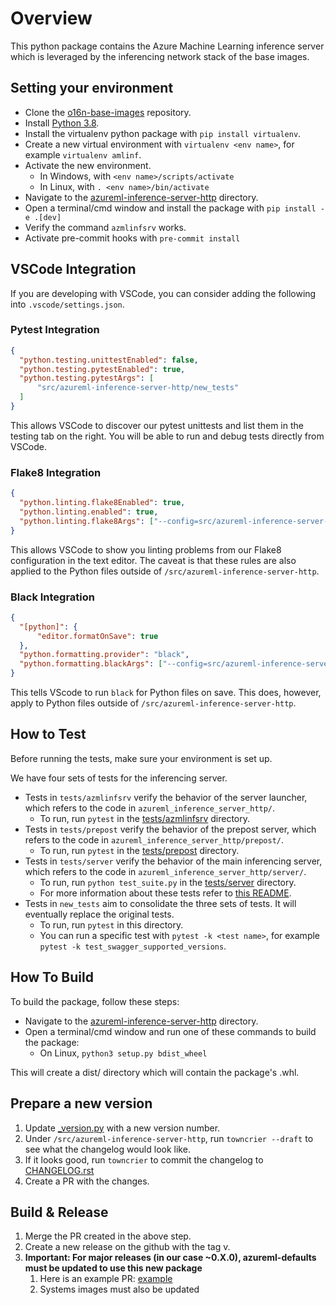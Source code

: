 # Overview

This python package contains the Azure Machine Learning inference server which is leveraged by the inferencing network stack of the base images.

## <a name="virtualenv">Setting your environment</a>

- Clone the [o16n-base-images](https://github.com/microsoft/azureml-inference-server) repository.
- Install [Python 3.8](https://www.python.org/downloads/).
- Install the virtualenv python package with `pip install virtualenv`.
- Create a new virtual environment with `virtualenv <env name>`, for example `virtualenv amlinf`.
- Activate the new environment.
  - In Windows, with `<env name>/scripts/activate`
  - In Linux, with `. <env name>/bin/activate`
- Navigate to the [azureml-inference-server-http](https://github.com/microsoft/azureml-inference-server/tree/main/src/azureml-inference-server-http) directory.
- Open a terminal/cmd window and install the package with `pip install -e .[dev]`
- Verify the command `azmlinfsrv` works.
- Activate pre-commit hooks with `pre-commit install`

## VSCode Integration

If you are developing with VSCode, you can consider adding the following into `.vscode/settings.json`.

### Pytest Integration

```json
{
  "python.testing.unittestEnabled": false,
  "python.testing.pytestEnabled": true,
  "python.testing.pytestArgs": [
      "src/azureml-inference-server-http/new_tests"
  ]
}
```

This allows VSCode to discover our pytest unittests and list them in the testing tab on the right. You will be able to
run and debug tests directly from VSCode.

### Flake8 Integration

```json
{
  "python.linting.flake8Enabled": true,
  "python.linting.enabled": true,
  "python.linting.flake8Args": ["--config=src/azureml-inference-server-http/setup.cfg"],
}
```

This allows VSCode to show you linting problems from our Flake8 configuration in the text editor. The caveat is that
these rules are also applied to the Python files outside of `/src/azureml-inference-server-http`.

### Black Integration

```json
{
  "[python]": {
      "editor.formatOnSave": true
  },
  "python.formatting.provider": "black",
  "python.formatting.blackArgs": ["--config=src/azureml-inference-server-http/pyproject.toml"]
}
```

This tells VScode to run `black` for Python files on save. This does, however, apply to Python files outside of
`/src/azureml-inference-server-http`.

## How to Test

Before running the tests, make sure your environment is set up.

We have four sets of tests for the inferencing server. 

- Tests in `tests/azmlinfsrv` verify the behavior of the server launcher, which refers to the code in `azureml_inference_server_http/`. 
  - To run, run `pytest` in the
    [tests/azmlinfsrv](https://github.com/microsoft/azureml-inference-server/tree/main/src/azureml-inference-server-http/tests/azmlinfsrv)
    directory.
- Tests in `tests/prepost` verify the behavior of the prepost server, which refers to the code in `azureml_inference_server_http/prepost/`.
  - To run, run `pytest` in the
    [tests/prepost](https://github.com/microsoft/azureml-inference-server/tree/main/src/azureml-inference-server-http/tests/prepost)
    directory.
- Tests in `tests/server` verify the behavior of the main inferencing server, which refers to the code in `azureml_inference_server_http/server/`.
  - To run, run `python test_suite.py` in the
    [tests/server](https://msdata.visualstudio.com/Vienna/_git/o16n-base-images?path=/src/azureml-inference-server-http/tests/server) directory.
  - For more information about these tests refer to [this
    README](https://msdata.visualstudio.com/Vienna/_git/o16n-base-images?path=/src/azureml-inference-server-http/tests/server/README.md).
- Tests in `new_tests` aim to consolidate the three sets of tests. It will eventually replace the original tests.
  - To run, run `pytest` in this directory.
  - You can run a specific test with `pytest -k <test name>`, for example `pytest -k test_swagger_supported_versions`.

## <a name="build">How To Build</a>

To build the package, follow these steps:

- Navigate to the [azureml-inference-server-http](https://github.com/microsoft/azureml-inference-server/tree/main/src/azureml-inference-server-http) directory.
- Open a terminal/cmd window and run one of these commands to build the package:
  - On Linux, `python3 setup.py bdist_wheel`

This will create a dist/ directory which will contain the package's .whl.

## Prepare a new version

1. Update [_version.py](https://github.com/microsoft/azureml-inference-server/tree/main/src/azureml-inference-server-http/azureml_inference_server_http/_version.py) with a new version number.
2. Under `/src/azureml-inference-server-http`, run `towncrier --draft` to see what the changelog would look like.
3. If it looks good, run `towncrier` to commit the changelog to [CHANGELOG.rst](https://github.com/microsoft/azureml-inference-server/tree/main/src/azureml-inference-server-http/azureml_inference_server_http/CHANGELOG.rst)
4. Create a PR with the changes.

## Build & Release

1. Merge the PR created in the above step.
2. Create a new release on the github with the tag v<version in _version.py>.
3. **Important: For major releases (in our case ~0.X.0), azureml-defaults must be updated to use this new package** 
    1. Here is an example PR: [example](https://msdata.visualstudio.com/Vienna/_git/AzureMlCli/pullrequest/823041)
    2. Systems images must also be updated